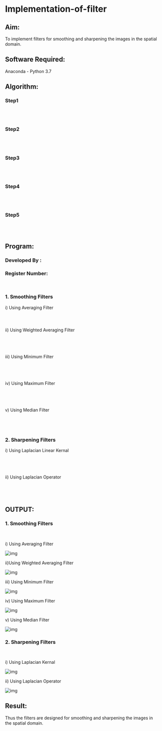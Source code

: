 # Implementation-of-filter
## Aim:
To implement filters for smoothing and sharpening the images in the spatial domain.

## Software Required:
Anaconda - Python 3.7

## Algorithm:
### Step1
</br>
</br> 

### Step2
</br>
</br> 

### Step3
</br>
</br> 

### Step4
</br>
</br> 

### Step5
</br>
</br> 

## Program:
### Developed By   :
### Register Number:
</br>

### 1. Smoothing Filters

i) Using Averaging Filter
```Python




```
ii) Using Weighted Averaging Filter
```Python





```
iii) Using Minimum Filter
```Python





```

iv) Using Maximum Filter
```Python





```

v) Using Median Filter
```Python





```

### 2. Sharpening Filters
i) Using Laplacian Linear Kernal
```Python





```
ii) Using Laplacian Operator
```Python





```

## OUTPUT:
### 1. Smoothing Filters
</br>

i) Using Averaging Filter

![img](https://raw.githubusercontent.com/Girithickrohan/Implementation-of-filter/refs/heads/main/1.png)

ii)Using Weighted Averaging Filter

![img](https://raw.githubusercontent.com/Girithickrohan/Implementation-of-filter/refs/heads/main/2.png)

iii) Using Minimum Filter

![img](https://raw.githubusercontent.com/Girithickrohan/Implementation-of-filter/refs/heads/main/3.png)

iv) Using Maximum Filter

![img](https://raw.githubusercontent.com/Girithickrohan/Implementation-of-filter/refs/heads/main/4.png)

v) Using Median Filter

![img](https://raw.githubusercontent.com/Girithickrohan/Implementation-of-filter/refs/heads/main/5.png)


### 2. Sharpening Filters
</br>

i) Using Laplacian Kernal

![img](https://raw.githubusercontent.com/Girithickrohan/Implementation-of-filter/refs/heads/main/6.png)

ii) Using Laplacian Operator

![img]()

## Result:
Thus the filters are designed for smoothing and sharpening the images in the spatial domain.
